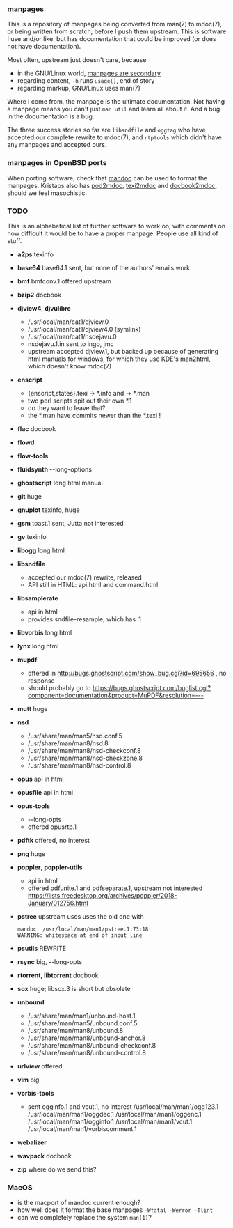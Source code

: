 ### manpages

This is a repository of manpages being converted from man(7) to mdoc(7),
or being written from scratch, before I push them upstream.
This is software I use and/or like, but has documentation
that could be improved (or does not have documentation).

Most often, upstream just doesn't care, because

* in the GNU/Linux world, [manpages are secondary](https://www.gnu.org/prep/standards/html_node/Man-Pages.html#Man-Pages)
* regarding content, `-h` runs `usage()`, end of story
* regarding markup, GNU/Linux uses man(7)

Where I come from, the manpage is the ultimate documentation.
Not having a manpage means you can't just `man util` and learn all about it.
And a bug in the documentation is a bug.

The three success stories so far are `libsndfile` and `oggtag` who have accepted our complete rewrite to mdoc(7),
and `rtptools` which didn't have any manpages and accepted ours.

### manpages in OpenBSD ports

When porting software, check that
[mandoc](http://www.openbsd.org/faq/ports/specialtopics.html#Mandoc)
can be used to format the manpages.
Kristaps also has
[pod2mdoc](http://mdocml.bsd.lv/pod2mdoc/),
[texi2mdoc](http://mdocml.bsd.lv/texi2mdoc/) and
[docbook2mdoc](http://mdocml.bsd.lv/docbook2mdoc/),
should we feel masochistic.

### TODO

This is an alphabetical list of further software to work on,
with comments on how difficult it would be to have a proper manpage.
People use all kind of stuff.

* **a2ps**
	texinfo

* **base64**
	base64.1 sent, but none of the authors' emails work

* **bmf**
	bmfconv.1 offered upstream

* **bzip2**
	docbook

* **djview4**, **djvulibre**
	* /usr/local/man/cat1/djview.0
	* /usr/local/man/cat1/djview4.0 (symlink)
	* /usr/local/man/cat1/nsdejavu.0
	* nsdejavu.1.in sent to ingo, jmc
	* upstream accepted djview.1, but backed up
	because of generating html manuals for windows,
	for which they use KDE's man2html, which doesn't know mdoc(7)

* **enscript**
	 * {enscript,states}.texi -> *.info and -> *.man
	 * two perl scripts spit out their own *.1
	 * do they want to leave that?
	 * the *.man have commits newer than the *.texi !

* **flac**
	docbook

* **flowd**
* **flow-tools**

* **fluidsynth**
	--long-options

* **ghostscript**
	long html manual

* **git**
	huge

* **gnuplot**
	texinfo, huge

* **gsm**
	toast.1 sent, Jutta not interested

* **gv**
	texinfo

* **libogg**
	long html

* **libsndfile**
	* accepted our mdoc(7) rewrite, released
	* API still in HTML: api.html and command.html

* **libsamplerate**
	* api in html
	* provides sndfile-resample, which has .1

* **libvorbis**
	long html

* **lynx**
	long html

* **mupdf**
	* offered in http://bugs.ghostscript.com/show_bug.cgi?id=695656 , no response
	* should probably go to https://bugs.ghostscript.com/buglist.cgi?component=documentation&product=MuPDF&resolution=---

* **mutt**
	huge

* **nsd**
	* /usr/share/man/man5/nsd.conf.5
	* /usr/share/man/man8/nsd.8
	* /usr/share/man/man8/nsd-checkconf.8
	* /usr/share/man/man8/nsd-checkzone.8
	* /usr/share/man/man8/nsd-control.8

* **opus**
	api in html

* **opusfile**
	api in html

* **opus-tools**
	* --long-opts
	* offered opusrtp.1

* **pdftk**
	offered, no interest

* **png**
	huge

* **poppler**, **poppler-utils**
	* api in html
	* offered pdfunite.1 and pdfseparate.1, upstream not interested
	https://lists.freedesktop.org/archives/poppler/2018-January/012756.html

* **pstree**
	upstream uses uses the old one with
	```
	mandoc: /usr/local/man/man1/pstree.1:73:18:
	WARNING: whitespace at end of input line
	```

* **psutils**
	REWRITE

* **rsync**
	big, --long-opts

* **rtorrent, libtorrent**
	docbook

* **sox**
	huge; libsox.3 is short but obsolete

* **unbound**
	* /usr/share/man/man1/unbound-host.1
	* /usr/share/man/man5/unbound.conf.5
	* /usr/share/man/man8/unbound.8
	* /usr/share/man/man8/unbound-anchor.8
	* /usr/share/man/man8/unbound-checkconf.8
	* /usr/share/man/man8/unbound-control.8

* **urlview**
	offered

* **vim**
	big

* **vorbis-tools**
	* sent ogginfo.1 and vcut.1, no interest
	/usr/local/man/man1/ogg123.1
	/usr/local/man/man1/oggdec.1
	/usr/local/man/man1/oggenc.1
	/usr/local/man/man1/ogginfo.1
	/usr/local/man/man1/vcut.1
	/usr/local/man/man1/vorbiscomment.1

* **webalizer**

* **wavpack**
	docbook

* **zip**
	where do we send this?


### MacOS

* is the macport of mandoc current enough?
* how well does it format the base manpages `-Wfatal -Werror -Tlint`
* can we completely replace the system `man(1)`?


